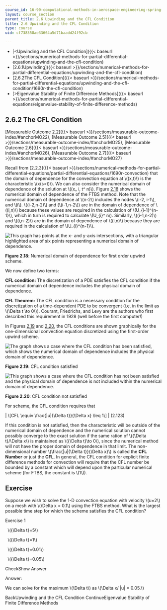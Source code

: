 ```yaml
---
course_id: 16-90-computational-methods-in-aerospace-engineering-spring-2014
layout: course_section
parent_title: 2.6 Upwinding and the CFL Condition
title: 2.6 Upwinding and the CFL Condition
type: course
uid: cf738358ae33664a5d71baadd24f92cb

---
```


*   [<Upwinding and the CFL Condition]({{< baseurl >}}/sections/numerical-methods-for-partial-differential-equations/upwinding-and-the-cfl-condition)
*   [2.6.1Upwinding]({{< baseurl >}}/sections/numerical-methods-for-partial-differential-equations/upwinding-and-the-cfl-condition)
*   [2.6.2The CFL Condition]({{< baseurl >}}/sections/numerical-methods-for-partial-differential-equations/upwinding-and-the-cfl-condition/1690r-the-cfl-condition)
*   [\>Eigenvalue Stability of Finite Difference Methods]({{< baseurl >}}/sections/numerical-methods-for-partial-differential-equations/eigenvalue-stability-of-finite-difference-methods)

2.6.2 The CFL Condition
-----------------------

[Measurable Outcome 2.2]({{< baseurl >}}/sections/measurable-outcome-index/#anchorMO22), [Measurable Outcome 2.5]({{< baseurl >}}/sections/measurable-outcome-index/#anchorMO25), [Measurable Outcome 2.6]({{< baseurl >}}/sections/measurable-outcome-index/#anchorMO26), [Measurable Outcome 2.7]({{< baseurl >}}/sections/measurable-outcome-index/#anchorMO27)

Recall from [2.2.3]({{< baseurl >}}/sections/numerical-methods-for-partial-differential-equations/partial-differential-equations/1690r-convection) that the domain of dependence for the convection equation at \\((x,t)\\) is the characteristic \\(x(s<t)\\). We can also consider the numerical domain of dependence of the solution at \\((x\_ i, t^ n)\\). Figure [2.18](/coursemedia/16-90-computational-methods-in-aerospace-engineering-spring-2014/b96582f30aae8cbff2cc8c66fb68cfdc_ftbsdomdep.png) shows the numerical domain of dependence of the FTBS method. Note that the numerical domain of dependence at \\(n-2\\) includes the nodes \\(i-2, i-1\\), and \\(i\\). \\((i-2,n-2)\\) and (\\(i-1,n-2\\)) are in the domain of dependence of \\((i,n)\\) because these values are required in the calculation of \\(U\_{i-1}^{n-1}\\), which in turn is required to calculate \\(U\_{i}^ n\\). Similarly, \\((i-1,n-2)\\) and \\((i,n-2)\\) are in the domain of dependence of \\((i,n)\\) because they are required in the calculation of \\(U\_{i}^{n-1}\\).

![This graph has points at the x- and y-axis intersections, with a triangular highlighted area of six points representing a numerical domain of dependence.](/coursemedia/16-90-computational-methods-in-aerospace-engineering-spring-2014/b96582f30aae8cbff2cc8c66fb68cfdc_ftbsdomdep.png)

**Figure 2.18**: Numerical domain of dependence for first order upwind scheme.

We now define two terms:

**CFL condition:** The discretization of a PDE satisfies the CFL condition if the numerical domain of dependence includes the physical domain of dependence.

**CFL Theorem:** The CFL condition is a necessary condition for the discretization of a time-dependent PDE to be convergent (i.e. in the limit as \\(\\Delta t \\to 0\\)). Courant, Friedrichs, and Levy are the authors who first described this requirement in 1928 (well before the first computer!)

In Figures [2.19](/coursemedia/16-90-computational-methods-in-aerospace-engineering-spring-2014/bb4dac45da61e3bdd6e8d0ec2adc6ba1_CFL_stable.png) and [2.20](/coursemedia/16-90-computational-methods-in-aerospace-engineering-spring-2014/74c1990657c08786a23fc86c7e2000af_CFL_unstable.png), the CFL conditions are shown graphically for the one-dimensional convection equation discretized using the first-order upwind scheme.

![The graph shows a case where the CFL condition has been satisfied, which shows the numerical domain of dependence includes the physical domain of dependence.](/coursemedia/16-90-computational-methods-in-aerospace-engineering-spring-2014/bb4dac45da61e3bdd6e8d0ec2adc6ba1_CFL_stable.png)

**Figure 2.19**: CFL condition satisfied

![This graph shows a case where the CFL condition has not been satisfied and the physical domain of dependence is not included within the numerical domain of dependence.](/coursemedia/16-90-computational-methods-in-aerospace-engineering-spring-2014/74c1990657c08786a23fc86c7e2000af_CFL_unstable.png)

**Figure 2.20**: CFL condition not satisfied

For scheme, the CFL condition requires that

| \\\[CFL \\equiv \\frac{&#124;u&#124;{\\Delta t}}{\\Delta x} \\leq 1\\\] | (2.123) 

If this condition is not satisfied, then the characteristic will be outside of the numerical domain of dependence and the numerical solution cannot possibly converge to the exact solution if the same ration of \\({\\Delta t}/\\Delta x\\) is maintained as \\({\\Delta t}\\to 0\\), since the numerical method will not have the proper domain of dependence in that limit. The non-dimensional number \\(\\frac{|u|{\\Delta t}}{\\Delta x}\\) is called the **CFL Number** or just the **CFL**. In general, the CFL condition for explicit finite difference methods for convection will require that the CFL number be bounded by a constant which will depend upon the particular numerical scheme (for FTBS, the constant is \\(1\\)).

Exercise
--------

Suppose we wish to solve the 1-D convection equation with velocity \\(u=2\\) on a mesh with \\(\\Delta x = 0.1\\) using the FTBS method. What is the largest possible time step for which the scheme satisfies the CFL condition?

Exercise 1

&nbsp; \\({\\Delta t}=5\\) &nbsp;

&nbsp; \\({\\Delta t}=1\\) &nbsp;

&nbsp; \\({\\Delta t}=0.01\\) &nbsp;

&nbsp; \\({\\Delta t}=0.05\\) &nbsp;

CheckShow Answer

Answer:

We can solve for the maximum \\(\\Delta t\\) as \\(\\Delta x/ |u| = 0.05.\\)

BackUpwinding and the CFL Condition ContinueEigenvalue Stability of Finite Difference Methods